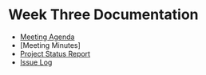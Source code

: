 # Week Three Documentation
- [Meeting Agenda](Meeting-Agenda-Week-3.pdf)
- [Meeting Minutes]
- [Project Status Report](Project_Status_Report_week3.pdf)
- [Issue Log](Issue_Log_week3.pdf)

